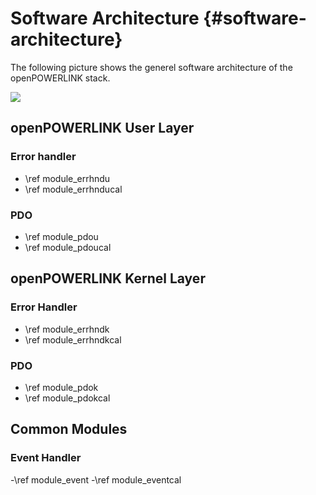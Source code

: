 Software Architecture {#software-architecture}
=====================

The following picture shows the generel software architecture of the openPOWERLINK
stack.

![](../../images/openpowerlink_architecture.png)

## openPOWERLINK User Layer

### Error handler
- \ref module_errhndu
- \ref module_errhnducal

### PDO
- \ref module_pdou
- \ref module_pdoucal


## openPOWERLINK Kernel Layer

### Error Handler
- \ref module_errhndk
- \ref module_errhndkcal

### PDO
- \ref module_pdok
- \ref module_pdokcal

## Common Modules

### Event Handler
-\ref module_event
-\ref module_eventcal

